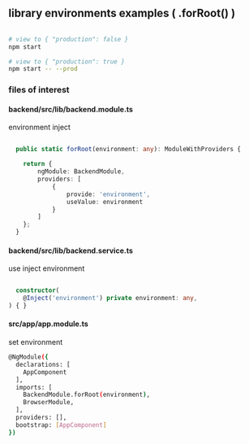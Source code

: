 

## library environments examples ( .forRoot() )


```sh

# view to { "production": false }
npm start

# view to { "production": true }
npm start -- --prod


```

### files of interest

#### backend/src/lib/backend.module.ts

environment inject

```typescript

  public static forRoot(environment: any): ModuleWithProviders {

    return {
        ngModule: BackendModule,
        providers: [
            {
                provide: 'environment',
                useValue: environment
            }
        ]
    };
  }
```


#### backend/src/lib/backend.service.ts

use inject environment

```typescript

  constructor(
    @Inject('environment') private environment: any,
) { }

```

#### src/app/app.module.ts

set environment

```sh
@NgModule({
  declarations: [
    AppComponent
  ],
  imports: [
    BackendModule.forRoot(environment),
    BrowserModule,
  ],
  providers: [],
  bootstrap: [AppComponent]
})
```

